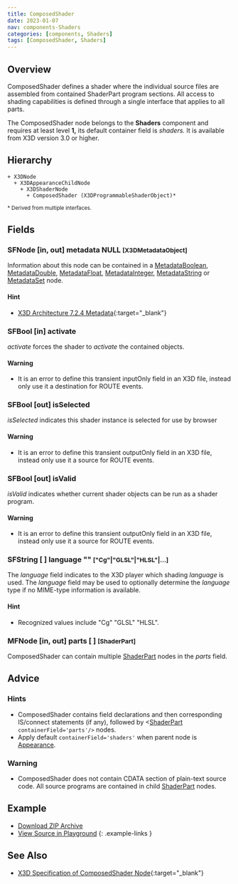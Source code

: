 ```yaml
---
title: ComposedShader
date: 2023-01-07
nav: components-Shaders
categories: [components, Shaders]
tags: [ComposedShader, Shaders]
---
```

<style>
.post h3 {
  word-spacing: 0.2em;
}
</style>

## Overview

ComposedShader defines a shader where the individual source files are assembled from contained ShaderPart program sections. All access to shading capabilities is defined through a single interface that applies to all parts.

The ComposedShader node belongs to the **Shaders** component and requires at least level **1,** its default container field is *shaders.* It is available from X3D version 3.0 or higher.

## Hierarchy

```
+ X3DNode
  + X3DAppearanceChildNode
    + X3DShaderNode
      + ComposedShader (X3DProgrammableShaderObject)*
```

<small>\* Derived from multiple interfaces.</small>

## Fields

### SFNode [in, out] **metadata** NULL <small>[X3DMetadataObject]</small>

Information about this node can be contained in a [MetadataBoolean](/x_ite/components/core/metadataboolean/), [MetadataDouble](/x_ite/components/core/metadatadouble/), [MetadataFloat](/x_ite/components/core/metadatafloat/), [MetadataInteger](/x_ite/components/core/metadatainteger/), [MetadataString](/x_ite/components/core/metadatastring/) or [MetadataSet](/x_ite/components/core/metadataset/) node.

#### Hint

- [X3D Architecture 7.2.4 Metadata](https://www.web3d.org/specifications/X3Dv4/ISO-IEC19775-1v4-IS//Part01/components/core.html#Metadata){:target="_blank"}

### SFBool [in] **activate**

*activate* forces the shader to *activate* the contained objects.

#### Warning

- It is an error to define this transient inputOnly field in an X3D file, instead only use it a destination for ROUTE events.

### SFBool [out] **isSelected**

*isSelected* indicates this shader instance is selected for use by browser

#### Warning

- It is an error to define this transient outputOnly field in an X3D file, instead only use it a source for ROUTE events.

### SFBool [out] **isValid**

*isValid* indicates whether current shader objects can be run as a shader program.

#### Warning

- It is an error to define this transient outputOnly field in an X3D file, instead only use it a source for ROUTE events.

### SFString [ ] **language** "" <small>["Cg"|"GLSL"|"HLSL"|...]</small>

The *language* field indicates to the X3D player which shading *language* is used. The *language* field may be used to optionally determine the *language* type if no MIME-type information is available.

#### Hint

- Recognized values include "Cg" "GLSL" "HLSL".

### MFNode [in, out] **parts** [ ] <small>[ShaderPart]</small>

ComposedShader can contain multiple [ShaderPart](/x_ite/components/shaders/shaderpart/) nodes in the *parts* field.

## Advice

### Hints

- ComposedShader contains field declarations and then corresponding IS/connect statements (if any), followed by \<[ShaderPart](/x_ite/components/shaders/shaderpart/) `containerField='parts'/>` nodes.
- Apply default `containerField='shaders'` when parent node is [Appearance](/x_ite/components/shape/appearance/).

### Warning

- ComposedShader does not contain CDATA section of plain-text source code. All source programs are contained in child [ShaderPart](/x_ite/components/shaders/shaderpart/) nodes.

## Example

<x3d-canvas src="https://create3000.github.io/media/examples/Shaders/ComposedShader/ComposedShader.x3d" update="auto"></x3d-canvas>

- [Download ZIP Archive](https://create3000.github.io/media/examples/Shaders/ComposedShader/ComposedShader.zip)
- [View Source in Playground](/x_ite/playground/?url=https://create3000.github.io/media/examples/Shaders/ComposedShader/ComposedShader.x3d)
{: .example-links }

## See Also

- [X3D Specification of ComposedShader Node](https://www.web3d.org/documents/specifications/19775-1/V4.0/Part01/components/shaders.html#ComposedShader){:target="_blank"}

